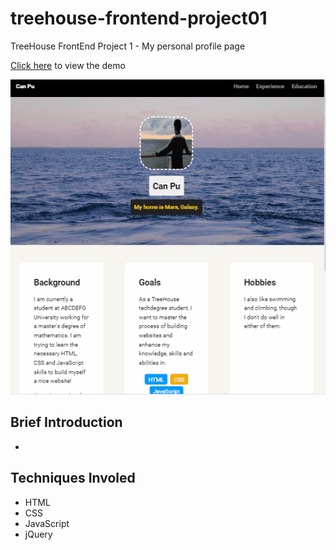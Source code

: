 # treehouse-frontend-project01
TreeHouse FrontEnd Project 1 - My personal profile page

[Click here](https://canpu.github.io/treehouse-frontend-project01/) to view the demo

![](images/project-01.gif)

## Brief Introduction

* 

## Techniques Involed

* HTML
* CSS
* JavaScript
* jQuery


